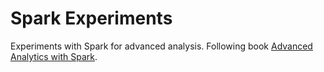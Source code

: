 # Spark Experiments
Experiments with Spark for advanced analysis. Following book [Advanced Analytics with Spark](http://shop.oreilly.com/product/0636920035091.do).
